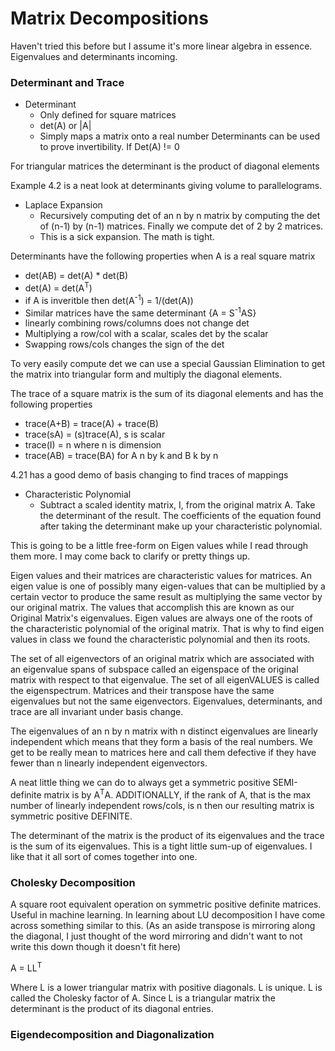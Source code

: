 # Matrix Decompositions

Haven't tried this before but I assume it's more linear algebra in essence. Eigenvalues
and determinants incoming.

### Determinant and Trace

* Determinant
  * Only defined for square matrices
  * det(A) or |A|
  * Simply maps a matrix onto a real number
Determinants can be used to prove invertibility. If Det(A) != 0 

For triangular matrices the determinant is the product of diagonal elements

Example 4.2 is a neat look at determinants giving volume to parallelograms.

* Laplace Expansion
  * Recursively computing det of an n by n matrix by computing the det of (n-1) by (n-1) matrices. Finally we compute det of 2 by 2 matrices.
  * This is a sick expansion. The math is tight.

Determinants have the following properties when A is a real square matrix

* det(AB) = det(A) * det(B)
* det(A) = det(A<sup>T</sup>)
* if A is inveritble then det(A<sup>-1</sup>) = 1/(det(A))
* Similar matrices have the same determinant {A = S<sup>-1</sup>AS}
* linearly combining rows/columns does not change det
* Multiplying a row/col with a scalar, scales det by the scalar
* Swapping rows/cols changes the sign of the det

To very easily compute det we can use a special Gaussian Elimination to get the matrix into triangular form and multiply the diagonal elements.

The trace of a square matrix is the sum of its diagonal elements and has the following properties

* trace(A+B) = trace(A) + trace(B)
* trace(sA) = (s)trace(A), s is scalar
* trace(I) = n where n is dimension
* trace(AB) = trace(BA) for A n by k and B k by n

4.21 has a good demo of basis changing to find traces of mappings

* Characteristic Polynomial
  * Subtract a scaled identity matrix, I, from the original matrix A. Take the determinant of the result. The coefficients of the equation found after taking the determinant make up your characteristic polynomial.

This is going to be a little free-form on Eigen values while I read through them more. I may come back to clarify or pretty things up.

Eigen values and their matrices are characteristic values for matrices. An eigen value is one of possibly many eigen-values that can be multiplied by a certain vector to produce the same result as multiplying the same vector by our original matrix. The values that accomplish this are known as our Original Matrix's eigenvalues. Eigen values are always one of the roots of the characteristic polynomial of the original matrix. That is why to find eigen values in class we found the characteristic polynomial and then its roots. 

The set of all eigenvectors of an original matrix which are associated with an eigenvalue spans of subspace called an eigenspace of the original matrix with respect to that eigenvalue. The set of all eigenVALUES is called the eigenspectrum. Matrices and their transpose have the same eigenvalues but not the same eigenvectors. Eigenvalues, determinants, and trace are all invariant under basis change. 

The eigenvalues of an n by n matrix with n distinct eigenvalues are linearly independent which means that they form a basis of the real numbers. We get to be really mean to matrices here and call them defective if they have fewer than n linearly independent eigenvectors.

A neat little thing we can do to always get a symmetric positive SEMI-definite matrix is by A<sup>T</sup>A. ADDITIONALLY, if the rank of A, that is the max number of linearly independent rows/cols, is n then our resulting matrix is symmetric positive DEFINITE.

The determinant of the matrix is the product of its eigenvalues and the trace is the sum of its eigenvalues. This is a tight little sum-up of eigenvalues. I like that it all sort of comes together into one.

### Cholesky Decomposition

A square root equivalent operation on symmetric positive definite matrices. Useful in machine learning. In learning about LU decomposition I have come across something similar to this. (As an aside transpose is mirroring along the diagonal, I just thought of the word mirroring and didn't want to not write this down though it doesn't fit here)

A = LL<sup>T</sup>

Where L is a lower triangular matrix with positive diagonals. L is unique. L is called the Cholesky factor of A. Since L is a triangular matrix the determinant is the product of its diagonal entries.

### Eigendecomposition and Diagonalization

